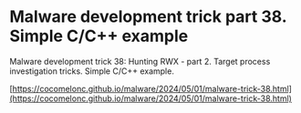 # Malware development trick part 38. Simple C/C++ example

Malware development trick 38: Hunting RWX - part 2. Target process investigation tricks. Simple C/C++ example.        

[https://cocomelonc.github.io/malware/2024/05/01/malware-trick-38.html](https://cocomelonc.github.io/malware/2024/05/01/malware-trick-38.html)     
